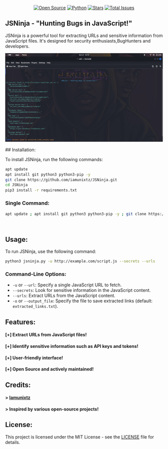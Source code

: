 <p align="left">
</p>
<p align="center">
<a href="#"><img title="Open Source" src="https://img.shields.io/badge/Open%20Source-%E2%9D%A4-green?style=for-the-badge"></a>
<a href="https://www.python.org/"><img title="Python" src="https://img.shields.io/badge/Python-3.9%2B-blue?style=for-the-badge"></a>
<a href="https://github.com/iamunixtz/JSNinja/stargazers"><img title="Stars" src="https://img.shields.io/github/stars/iamunixtz/JSNinja?style=for-the-badge"></a>
<a href="https://github.com/iamunixtz/JSNinja/issues"><img title="Total Issues" src="https://img.shields.io/github/issues/iamunixtz/JSNinja?style=for-the-badge"></a>
</p>


## JSNinja - "Hunting Bugs in JavaScript!"

JSNinja is a powerful tool for extracting URLs and sensitive information from JavaScript files. It's designed for security enthusiasts,BugHunters and developers.

<p align="center">
<img src="jsninja.png" alt="JSNinja"/>
</p>
## Installation:

To install JSNinja, run the following commands:

```bash
apt update
apt install git python3 python3-pip -y
git clone https://github.com/iamunixtz/JSNinja.git
cd JSNinja
pip3 install -r requirements.txt
```

### Single Command:

```bash
apt update ; apt install git python3 python3-pip -y ; git clone https://github.com/iamunixtz/JSNinja.git ; cd JSNinja ; pip3 install -r requirements.txt
```

<br>

## Usage:

To run JSNinja, use the following command:

```bash
python3 jsninja.py -u http://example.com/script.js --secrets --urls
```

### Command-Line Options:
- `-u` or `--url`: Specify a single JavaScript URL to fetch.
- `--secrets`: Look for sensitive information in the JavaScript content.
- `--urls`: Extract URLs from the JavaScript content.
- `-o` or `--output_file`: Specify the file to save extracted links (default: `extracted_links.txt`).

## Features:
#### [+] Extract URLs from JavaScript files!
#### [+] Identify sensitive information such as API keys and tokens!
#### [+] User-friendly interface!
#### [+] Open Source and actively maintained!

## Credits:
#### > [Iamunixtz](https://github.com/iamunixtz)
#### > Inspired by various open-source projects!


## License:
This project is licensed under the MIT License - see the [LICENSE](LICENSE) file for details.
